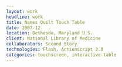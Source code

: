 ```yaml
---
layout: work
headline: work
title: Names Quilt Touch Table
date: 2007-12
location: Bethesda, Maryland U.S.
client: National Library of Medicine
collaborators: Second Story
technologies: Flash, Actionscript 2.0
categories: touchscreen, interactive-table
---
```


